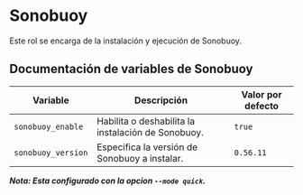 # Sonobuoy

Este rol se encarga de la instalación y ejecución de Sonobuoy.

## Documentación de variables de Sonobuoy

| Variable             | Descripción                                           | Valor por defecto |
|----------------------|-------------------------------------------------------|-------------------|
| `sonobuoy_enable`    | Habilita o deshabilita la instalación de Sonobuoy.    | `true`           |
| `sonobuoy_version`   | Especifica la versión de Sonobuoy a instalar.         | `0.56.11`         |

***Nota: Esta configurado con la opcion `--mode quick`.***
